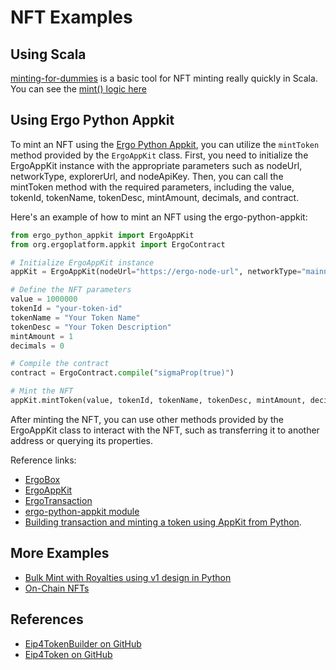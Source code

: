 # NFT Examples


## Using Scala

[minting-for-dummies](https://github.com/lucagdangelo/minting-for-dummies) is a basic tool for NFT minting really quickly in Scala. You can see the [mint() logic here](https://github.com/lucagdangelo/minting-for-dummies/blob/cd99049f13eb6ab4489f0f880e8d36e33b27bdb2/src/main/scala/app/MintForDummiesCommands.scala#L11)


## Using Ergo Python Appkit

To mint an NFT using the [Ergo Python Appkit](https://github.com/ergo-pad/ergo-python-appkit), you can utilize the `mintToken` method provided by the `ErgoAppKit` class. First, you need to initialize the ErgoAppKit instance with the appropriate parameters such as nodeUrl, networkType, explorerUrl, and nodeApiKey. Then, you can call the mintToken method with the required parameters, including the value, tokenId, tokenName, tokenDesc, mintAmount, decimals, and contract.

Here's an example of how to mint an NFT using the ergo-python-appkit:

```python
from ergo_python_appkit import ErgoAppKit
from org.ergoplatform.appkit import ErgoContract

# Initialize ErgoAppKit instance
appKit = ErgoAppKit(nodeUrl="https://ergo-node-url", networkType="mainnet", explorerUrl="https://ergo-explorer-url", nodeApiKey="your-node-api-key")

# Define the NFT parameters
value = 1000000
tokenId = "your-token-id"
tokenName = "Your Token Name"
tokenDesc = "Your Token Description"
mintAmount = 1
decimals = 0

# Compile the contract
contract = ErgoContract.compile("sigmaProp(true)")

# Mint the NFT
appKit.mintToken(value, tokenId, tokenName, tokenDesc, mintAmount, decimals, contract)
```

After minting the NFT, you can use other methods provided by the ErgoAppKit class to interact with the NFT, such as transferring it to another address or querying its properties.

Reference links:

- [ErgoBox](https://github.com/ergo-pad/ergo-python-appkit/ergo_python_appkit/ErgoBox.py)
- [ErgoAppKit](https://github.com/ergo-pad/ergo-python-appkit/ergo_python_appkit/appkit.py)
- [ErgoTransaction](https://github.com/ergo-pad/ergo-python-appkit/ergo_python_appkit/ErgoTransaction.py)
- [ergo-python-appkit module](https://github.com/ergo-pad/ergo-python-appkit/ergo_python_appkit/__init__.py)
- [Building transaction and minting a token using AppKit from Python](appkit-node.md). 

## More Examples

- [Bulk Mint with Royalties using v1 design in Python](https://github.com/mgpai22/ergpy/blob/main/examples/example_5_bulk_mint_with_royalty.py)
- [On-Chain NFTs](on-chain.md)

## References

* [Eip4TokenBuilder on GitHub](https://github.com/ergoplatform/ergo-appkit/lib-impl/src/main/java/org/ergoplatform/appkit/impl/Eip4TokenBuilder.java)
* [Eip4Token on GitHub](https://github.com/ergoplatform/ergo-appkit/common/src/main/java/org/ergoplatform/appkit/Eip4Token.java)



